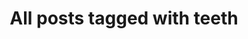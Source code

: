 ---
layout: tag
title: "All posts tagged with teeth"
permalink: /weblog/tags/teeth/
taxonomy: teeth
---